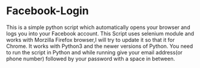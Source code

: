 # Facebook-Login
This is a simple python script which automatically opens your browser and logs you into your Facebook account.
This Script uses selenium module and works with Morzilla Firefox browser,I will try to update it so that it for Chrome.
It works with Python3 and the newer versions of Python.
You need to run the script in Python and while running give your email address(or phone number) followed by your password with a space in between.
